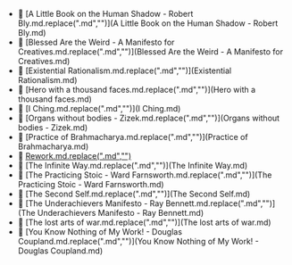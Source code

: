 * 📄 [A Little Book on the Human Shadow - Robert Bly.md.replace(".md","")](A Little Book on the Human Shadow - Robert Bly.md)
* 📄 [Blessed Are the Weird - A Manifesto for Creatives.md.replace(".md","")](Blessed Are the Weird - A Manifesto for Creatives.md)
* 📄 [Existential Rationalism.md.replace(".md","")](Existential Rationalism.md)
* 📄 [Hero with a thousand faces.md.replace(".md","")](Hero with a thousand faces.md)
* 📄 [I Ching.md.replace(".md","")](I Ching.md)
* 📄 [Organs without bodies - Zizek.md.replace(".md","")](Organs without bodies - Zizek.md)
* 📄 [Practice of Brahmacharya.md.replace(".md","")](Practice of Brahmacharya.md)
* 📄 [Rework.md.replace(".md","")](Rework.md)
* 📄 [The Infinite Way.md.replace(".md","")](The Infinite Way.md)
* 📄 [The Practicing Stoic - Ward Farnsworth.md.replace(".md","")](The Practicing Stoic - Ward Farnsworth.md)
* 📄 [The Second Self.md.replace(".md","")](The Second Self.md)
* 📄 [The Underachievers Manifesto - Ray Bennett.md.replace(".md","")](The Underachievers Manifesto - Ray Bennett.md)
* 📄 [The lost arts of war.md.replace(".md","")](The lost arts of war.md)
* 📄 [You Know Nothing of My Work! - Douglas Coupland.md.replace(".md","")](You Know Nothing of My Work! - Douglas Coupland.md)
